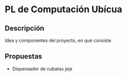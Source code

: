 # PL de Computación Ubícua

## Descripción
Idea y componentes del proyecto, en qué consiste

## Propuestas

* Dispensador de cubatas jeje

